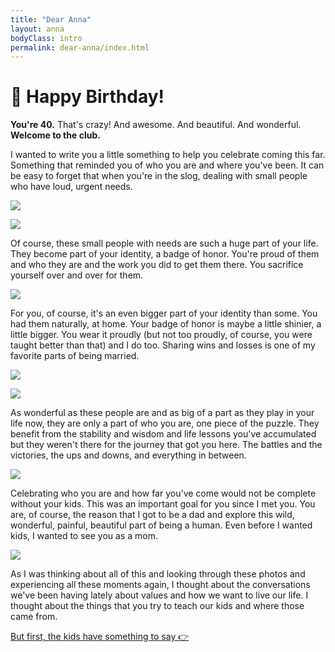 ```yaml
---
title: "Dear Anna"
layout: anna
bodyClass: intro
permalink: dear-anna/index.html
---
```


# 🎂 Happy Birthday!

**You're 40.** That's crazy! And awesome. And beautiful. And wonderful. **Welcome to the club.**

I wanted to write you a little something to help you celebrate coming this far. Something that reminded you of who you are and where you've been. It can be easy to forget that when you're in the slog, dealing with small people who have loud, urgent needs.

![](/_images/2019/12/reid-1st-berfday.jpg)

![](/_images/2019/12/georgie-2nd-berfday.jpg)

Of course, these small people with needs are such a huge part of your life. They become part of your identity, a badge of honor. You're proud of them and who they are and the work you did to get them there. You sacrifice yourself over and over for them.

![](/_images/2019/12/georgie-mom-uw.jpg)

For you, of course, it's an even bigger part of your identity than some. You had them naturally, at home. Your badge of honor is maybe a little shinier, a little bigger. You wear it proudly (but not too proudly, of course, you were taught better than that) and I do too. Sharing wins and losses is one of my favorite parts of being married.

![](/_images/2019/12/georgie-born.jpg)

![](/_images/2019/12/reid-born.jpg)

As wonderful as these people are and as big of a part as they play in your life now, they are only a part of who you are, one piece of the puzzle. They benefit from the stability and wisdom and life lessons you've accumulated but they weren't there for the journey that got you here. The battles and the victories, the ups and downs, and everything in between.

![](/_images/2019/12/nutcracker.jpg)

Celebrating who you are and how far you've come would not be complete without your kids. This was an important goal for you since I met you. You are, of course, the reason that I got to be a dad and explore this wild, wonderful, painful, beautiful part of being a human. Even before I wanted kids, I wanted to see you as a mom.

![](/_images/2019/12/face-paint.jpg)

As I was thinking about all of this and looking through these photos and experiencing all these moments again, I thought about the conversations we've been having lately about values and how we want to live our life. I thought about the things that you try to teach our kids and where those came from.

[But first, the kids have something to say 👉](/dear-anna/mom/)
